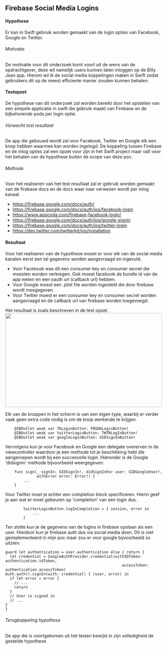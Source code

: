 Firebase Social Media Logins
----------------
#### Hypothese 
Er kan in Swift gebruik worden gemaakt van de login opties van Facebook, Google en Twitter.

###### Motivatie
De motivatie voor dit onderzoek komt voort uit de wens van de opdrachtgever, deze wil namelijk  users kunnen laten inloggen op de Billy Jean app. Hierom wil ik de social media koppelingen maken in Swift zodat gebruikers dit op de meest efficiente manier zouden kunnen behalen.

#### Testopzet
De hypothese van dit onderzoek zal worden bereikt door het opstellen van een simpele applicatie in swift die gebruik maakt van Firebase en de bijbehorende pods per login optie.

###### Verwacht test resultaat
De app die gebouwd wordt zal voor Facebook, Twitter en Google elk een knop hebben waarmee kan worden ingelogd. De koppeling tussen Firebase en de inlog opties zal een opzet voor zijn in het Swift project maar valt voor het behalen van de hypothese buiten de scope van deze poc.

###### Methode
Voor het realiseren van het test resultaat zal er gebruik worden gemaakt van de firebase docs en de docs waar naar verwezen wordt per inlog kanaal.
* https://firebase.google.com/docs/auth/
* https://firebase.google.com/docs/auth/ios/facebook-login
* https://www.appcoda.com/firebase-facebook-login/
* https://firebase.google.com/docs/auth/ios/google-signin
* https://firebase.google.com/docs/auth/ios/twitter-login
* https://dev.twitter.com/twitterkit/ios/installation

#### Resultaat
Voor het realiseren van de hypothese moest er voor elk van de social media kanalen eerst een tal gegevens worden aangevraagd en ingevuld.
* Voor Facebook was dit een consumer key en consumer secret die moesten worden verkregen. Ook moest facebook de bundle id van de app weten en een oauth url (callback url) hebben.
* Voor Google moest een .plist file worden ingesteld die door firebase wordt meegegeven.
* Voor Twitter moest er een consumer key en consumer secret worden aangevraagd en de callback url van firebase worden toegevoegd.

Het resultaat is zoals beschreven in de test opzet.
<br><img src="https://i.imgur.com/ZRgnego.png" width="500" height="300"><br>

Elk van de knoppen in het scherm is van een eigen type, waarbij er verder vaak geen extra code nodig is om de knop werkende te krijgen.
```
    @IBOutlet weak var fbLoginButton: FBSDKLoginButton!
    @IBOutlet weak var twitterLoginButton: TWTRLogInButton!
    @IBOutlet weak var googleLoginButton: GIDSignInButton!
```
Vervolgens kun je voor Facebook en Google een delegate overerven in de viewcontroller waardoor je een methode tot je beschikking hebt die aangeroepen wordt bij een succesvolle login. Hieronder is de Google 'didsignin' methode bijvoorbeeld weergegeven:
```
    func sign(_ signIn: GIDSignIn!, didSignInFor user: GIDGoogleUser!,
              withError error: Error!) {
        ...
    }
```
Voor Twitter moet je echter een completion block specificeren. Hierin geef je aan wat er moet gebeuren op 'completion' van een login dus. 

```
        twitterLoginButton.logInCompletion = { session, error in
            ...
        }
```

Ten slotte kun je de gegevens van de logins in firebase opslaan als een user. Hierdoor kun je firebase auth dus via social media doen. Dit is niet geimplementeerd in mijn poc maar zou er voor google bijvoorbeeld zo uitzien:
```
guard let authentication = user.authentication else { return }
  let credential = GoogleAuthProvider.credential(withIDToken: authentication.idToken,
                                                    accessToken: authentication.accessToken)
Auth.auth().signIn(with: credential) { (user, error) in
  if let error = error {
    // ...
    return
  }
  // User is signed in
  // ...
}
}
```
###### Terugkoppeling hypothese
De app die is voortgekomen uit het testen bewijst in zijn volledigheid de gestelde hypothese.
